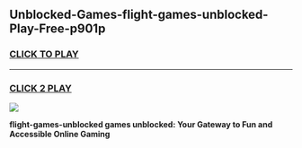 
## Unblocked-Games-flight-games-unblocked-Play-Free-p901p
<h3>
<a href="https://premium76.site?title=flight-games-unblocked&ref=24M">CLICK TO PLAY</a></h3>
<hr>

<h3>
<a href="https://premium76.site?title=flight-games-unblocked&ref=24M">CLICK 2 PLAY</a>
  
</h3>

<a href="https://premium76.site?title=flight-games-unblocked&ref=24M"><img src="https://clearcache.store/games.png"></a>


**flight-games-unblocked games unblocked: Your Gateway to Fun and Accessible Online Gaming**
